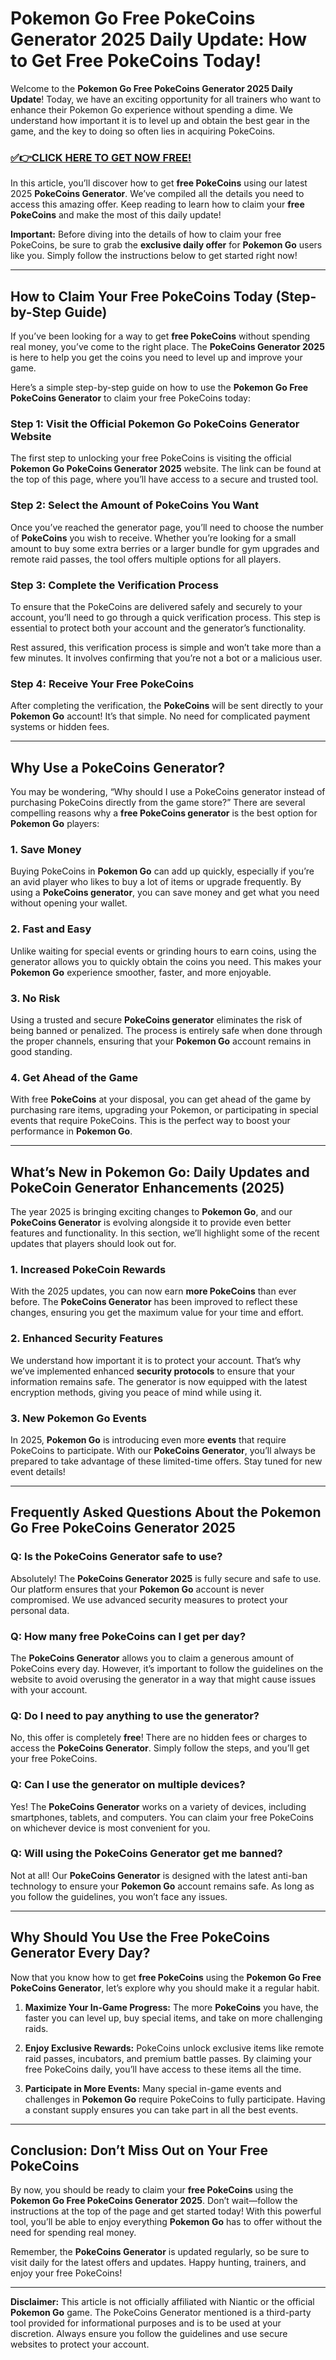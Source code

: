 # Pokemon Go Free PokeCoins Generator 2025 Daily Update: How to Get Free PokeCoins Today!

Welcome to the **Pokemon Go Free PokeCoins Generator 2025 Daily Update**! Today, we have an exciting opportunity for all trainers who want to enhance their Pokemon Go experience without spending a dime. We understand how important it is to level up and obtain the best gear in the game, and the key to doing so often lies in acquiring PokeCoins.

### [✅👉CLICK HERE TO GET NOW FREE!](https://freeforyou.xyz/pokemon/go/free/)

In this article, you’ll discover how to get **free PokeCoins** using our latest 2025 **PokeCoins Generator**. We’ve compiled all the details you need to access this amazing offer. Keep reading to learn how to claim your **free PokeCoins** and make the most of this daily update!

**Important:** Before diving into the details of how to claim your free PokeCoins, be sure to grab the **exclusive daily offer** for **Pokemon Go** users like you. Simply follow the instructions below to get started right now!

---

## **How to Claim Your Free PokeCoins Today (Step-by-Step Guide)**

If you’ve been looking for a way to get **free PokeCoins** without spending real money, you’ve come to the right place. The **PokeCoins Generator 2025** is here to help you get the coins you need to level up and improve your game. 

Here’s a simple step-by-step guide on how to use the **Pokemon Go Free PokeCoins Generator** to claim your free PokeCoins today:

### **Step 1: Visit the Official Pokemon Go PokeCoins Generator Website**
The first step to unlocking your free PokeCoins is visiting the official **Pokemon Go PokeCoins Generator 2025** website. The link can be found at the top of this page, where you’ll have access to a secure and trusted tool.

### **Step 2: Select the Amount of PokeCoins You Want**
Once you’ve reached the generator page, you’ll need to choose the number of **PokeCoins** you wish to receive. Whether you’re looking for a small amount to buy some extra berries or a larger bundle for gym upgrades and remote raid passes, the tool offers multiple options for all players.

### **Step 3: Complete the Verification Process**
To ensure that the PokeCoins are delivered safely and securely to your account, you’ll need to go through a quick verification process. This step is essential to protect both your account and the generator’s functionality.

Rest assured, this verification process is simple and won’t take more than a few minutes. It involves confirming that you’re not a bot or a malicious user.

### **Step 4: Receive Your Free PokeCoins**
After completing the verification, the **PokeCoins** will be sent directly to your **Pokemon Go** account! It’s that simple. No need for complicated payment systems or hidden fees.

---

## **Why Use a PokeCoins Generator?**

You may be wondering, “Why should I use a PokeCoins generator instead of purchasing PokeCoins directly from the game store?” There are several compelling reasons why a **free PokeCoins generator** is the best option for **Pokemon Go** players:

### **1. Save Money**
Buying PokeCoins in **Pokemon Go** can add up quickly, especially if you’re an avid player who likes to buy a lot of items or upgrade frequently. By using a **PokeCoins generator**, you can save money and get what you need without opening your wallet.

### **2. Fast and Easy**
Unlike waiting for special events or grinding hours to earn coins, using the generator allows you to quickly obtain the coins you need. This makes your **Pokemon Go** experience smoother, faster, and more enjoyable.

### **3. No Risk**
Using a trusted and secure **PokeCoins generator** eliminates the risk of being banned or penalized. The process is entirely safe when done through the proper channels, ensuring that your **Pokemon Go** account remains in good standing.

### **4. Get Ahead of the Game**
With free **PokeCoins** at your disposal, you can get ahead of the game by purchasing rare items, upgrading your Pokemon, or participating in special events that require PokeCoins. This is the perfect way to boost your performance in **Pokemon Go**.

---

## **What’s New in Pokemon Go: Daily Updates and PokeCoin Generator Enhancements (2025)**

The year 2025 is bringing exciting changes to **Pokemon Go**, and our **PokeCoins Generator** is evolving alongside it to provide even better features and functionality. In this section, we’ll highlight some of the recent updates that players should look out for.

### **1. Increased PokeCoin Rewards**
With the 2025 updates, you can now earn **more PokeCoins** than ever before. The **PokeCoins Generator** has been improved to reflect these changes, ensuring you get the maximum value for your time and effort.

### **2. Enhanced Security Features**
We understand how important it is to protect your account. That’s why we’ve implemented enhanced **security protocols** to ensure that your information remains safe. The generator is now equipped with the latest encryption methods, giving you peace of mind while using it.

### **3. New Pokemon Go Events**
In 2025, **Pokemon Go** is introducing even more **events** that require PokeCoins to participate. With our **PokeCoins Generator**, you’ll always be prepared to take advantage of these limited-time offers. Stay tuned for new event details!

---

## **Frequently Asked Questions About the Pokemon Go Free PokeCoins Generator 2025**

### **Q: Is the PokeCoins Generator safe to use?**
Absolutely! The **PokeCoins Generator 2025** is fully secure and safe to use. Our platform ensures that your **Pokemon Go** account is never compromised. We use advanced security measures to protect your personal data.

### **Q: How many free PokeCoins can I get per day?**
The **PokeCoins Generator** allows you to claim a generous amount of PokeCoins every day. However, it’s important to follow the guidelines on the website to avoid overusing the generator in a way that might cause issues with your account.

### **Q: Do I need to pay anything to use the generator?**
No, this offer is completely **free**! There are no hidden fees or charges to access the **PokeCoins Generator**. Simply follow the steps, and you’ll get your free PokeCoins.

### **Q: Can I use the generator on multiple devices?**
Yes! The **PokeCoins Generator** works on a variety of devices, including smartphones, tablets, and computers. You can claim your free PokeCoins on whichever device is most convenient for you.

### **Q: Will using the PokeCoins Generator get me banned?**
Not at all! Our **PokeCoins Generator** is designed with the latest anti-ban technology to ensure your **Pokemon Go** account remains safe. As long as you follow the guidelines, you won’t face any issues.

---

## **Why Should You Use the Free PokeCoins Generator Every Day?**

Now that you know how to get **free PokeCoins** using the **Pokemon Go Free PokeCoins Generator**, let’s explore why you should make it a regular habit.

1. **Maximize Your In-Game Progress:** The more **PokeCoins** you have, the faster you can level up, buy special items, and take on more challenging raids. 

2. **Enjoy Exclusive Rewards:** PokeCoins unlock exclusive items like remote raid passes, incubators, and premium battle passes. By claiming your free PokeCoins daily, you’ll have access to these items all the time.

3. **Participate in More Events:** Many special in-game events and challenges in **Pokemon Go** require PokeCoins to fully participate. Having a constant supply ensures you can take part in all the best events.

---

## **Conclusion: Don’t Miss Out on Your Free PokeCoins**

By now, you should be ready to claim your **free PokeCoins** using the **Pokemon Go Free PokeCoins Generator 2025**. Don’t wait—follow the instructions at the top of the page and get started today! With this powerful tool, you’ll be able to enjoy everything **Pokemon Go** has to offer without the need for spending real money.

Remember, the **PokeCoins Generator** is updated regularly, so be sure to visit daily for the latest offers and updates. Happy hunting, trainers, and enjoy your free PokeCoins!

---

**Disclaimer:** This article is not officially affiliated with Niantic or the official **Pokemon Go** game. The PokeCoins Generator mentioned is a third-party tool provided for informational purposes and is to be used at your discretion. Always ensure you follow the guidelines and use secure websites to protect your account.
